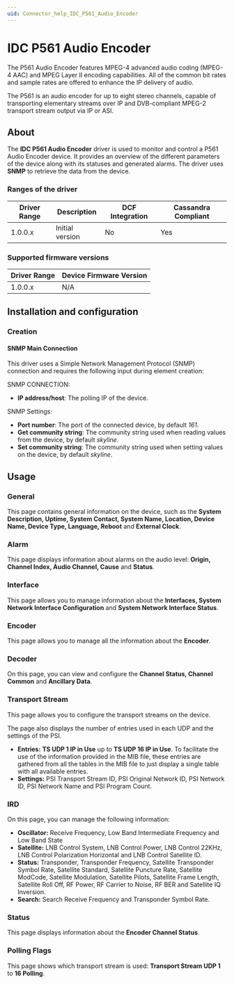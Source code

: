 ```yaml
---
uid: Connector_help_IDC_P561_Audio_Encoder
---
```


# IDC P561 Audio Encoder

The P561 Audio Encoder features MPEG-4 advanced audio coding (MPEG-4 AAC) and MPEG Layer II encoding capabilities. All of the common bit rates and sample rates are offered to enhance the IP delivery of audio.

The P561 is an audio encoder for up to eight stereo channels, capable of transporting elementary streams over IP and DVB-compliant MPEG-2 transport stream output via IP or ASI.

## About

The **IDC P561 Audio Encoder** driver is used to monitor and control a P561 Audio Encoder device. It provides an overview of the different parameters of the device along with its statuses and generated alarms. The driver uses **SNMP** to retrieve the data from the device.

### Ranges of the driver

| **Driver Range** | **Description** | **DCF Integration** | **Cassandra Compliant** |
|------------------|-----------------|---------------------|-------------------------|
| 1.0.0.x          | Initial version | No                  | Yes                     |

### Supported firmware versions

| **Driver Range** | **Device Firmware Version** |
|------------------|-----------------------------|
| 1.0.0.x          | N/A                         |

## Installation and configuration

### Creation

#### SNMP Main Connection

This driver uses a Simple Network Management Protocol (SNMP) connection and requires the following input during element creation:

SNMP CONNECTION:

- **IP address/host**: The polling IP of the device.

SNMP Settings:

- **Port number**: The port of the connected device, by default *161*.
- **Get community string**: The community string used when reading values from the device, by default *skyline*.
- **Set community string**: The community string used when setting values on the device, by default *skyline*.

## Usage

### General

This page contains general information on the device, such as the **System Description, Uptime, System Contact, System Name, Location, Device Name, Device Type, Language, Reboot** and **External Clock**.

### Alarm

This page displays information about alarms on the audio level: **Origin, Channel Index, Audio Channel, Cause** and **Status**.

### Interface

This page allows you to manage information about the **Interfaces, System Network Interface Configuration** and **System Network Interface Status**.

### Encoder

This page allows you to manage all the information about the **Encoder**.

### Decoder

On this page, you can view and configure the **Channel Status, Channel Common** and **Ancillary Data**.

### Transport Stream

This page allows you to configure the transport streams on the device.

The page also displays the number of entries used in each UDP and the settings of the PSI.

- **Entries:** **TS UDP 1 IP in Use** up to **TS UDP 16 IP in Use**. To facilitate the use of the information provided in the MIB file, these entries are gathered from all the tables in the MIB file to just display a single table with all available entries.
- **Settings:** PSI Transport Stream ID, PSI Original Network ID, PSI Network ID, PSI Network Name and PSI Program Count.

### IRD

On this page, you can manage the following information:

- **Oscillator:** Receive Frequency, Low Band Intermediate Frequency and Low Band State
- **Satellite:** LNB Control System, LNB Control Power, LNB Control 22KHz, LNB Control Polarization Horizontal and LNB Control Satellite ID.
- **Status:** Transponder, Transponder Frequency, Satellite Transponder Symbol Rate, Satellite Standard, Satellite Puncture Rate, Satellite ModCode, Satellite Modulation, Satellite Pilots, Satellite Frame Length, Satellite Roll Off, RF Power, RF Carrier to Noise, RF BER and Satellite IQ Inversion.
- **Search:** Search Receive Frequency and Transponder Symbol Rate.

### Status

This page displays information about the **Encoder Channel Status**.

### Polling Flags

This page shows which transport stream is used: **Transport Stream UDP 1** to **16 Polling**.
